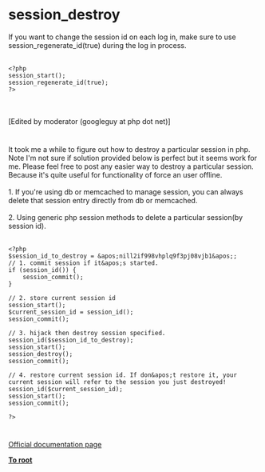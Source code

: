 # session_destroy



If you want to change the session id on each log in, make sure to use session_regenerate_id(true) during the log in process.<br><br>

```
<?php
session_start();
session_regenerate_id(true);
?>
```
<br><br>[Edited by moderator (googleguy at php dot net)]  

#

It took me a while to figure out how to destroy a particular session in php. Note I&apos;m not sure if solution provided below is perfect but it seems work for me. Please feel free to post any easier way to destroy a particular session. Because it&apos;s quite useful for functionality of force an user offline.<br><br>1. If you&apos;re using db or memcached to manage session, you can always delete that session entry directly from db or memcached.<br><br>2. Using generic php session methods to delete a particular session(by session id).<br><br>

```
<?php
$session_id_to_destroy = &apos;nill2if998vhplq9f3pj08vjb1&apos;;
// 1. commit session if it&apos;s started.
if (session_id()) {
    session_commit();
}

// 2. store current session id
session_start();
$current_session_id = session_id();
session_commit();

// 3. hijack then destroy session specified.
session_id($session_id_to_destroy);
session_start();
session_destroy();
session_commit();

// 4. restore current session id. If don&apos;t restore it, your current session will refer to the session you just destroyed!
session_id($current_session_id);
session_start();
session_commit();

?>
```
  

#

[Official documentation page](https://www.php.net/manual/en/function.session-destroy.php)

**[To root](/README.md)**